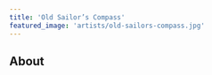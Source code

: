 ```yaml
---
title: 'Old Sailor’s Compass'
featured_image: 'artists/old-sailors-compass.jpg'
---
```


## About


